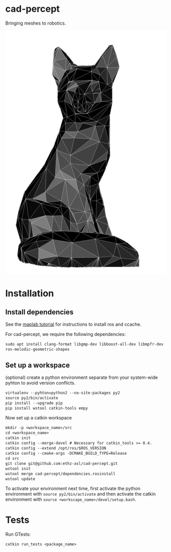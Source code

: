 # cad-percept
Bringing meshes to robotics.

![Cat](https://github.com/ethz-asl/cad-percept/blob/master/meshcat.png?raw=true)

# Installation

## Install dependencies
See the [maplab tutorial](https://github.com/ethz-asl/maplab/wiki/Installation-Ubuntu#installing-on-ubuntu-1404-1604-experimental-1804)
for instructions to install ros and ccache.

For cad-percept, we require the following dependencies:

```
sudo apt install clang-format libgmp-dev libboost-all-dev libmpfr-dev ros-melodic-geometric-shapes
```

## Set up a workspace

(optional) create a python environment separate from your system-wide pyhton
to avoid version conflicts.

```
virtualenv --pyhton=python2 --no-site-packages py2
source py2/bin/activate
pip install --upgrade pip
pip install wstool catkin-tools empy
```

Now set up a catkin workspace

```
mkdir -p <workspace_name>/src
cd <workspace_name>
catkin init
catkin config --merge-devel # Necessary for catkin_tools >= 0.4.
catkin config --extend /opt/ros/$ROS_VERSION
catkin config --cmake-args -DCMAKE_BUILD_TYPE=Release
cd src
git clone git@github.com:ethz-asl/cad-percept.git
wstool init
wstool merge cad-percept/dependencies.rosinstall
wstool update
```

To activate your environment next time, first activate the python environment
with `source py2/bin/activate` and then activate the catkin environment with
`source <workscape_name>/devel/setup.bash`.

# Tests

Run GTests:

```
catkin run_tests <package_name>
```
